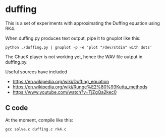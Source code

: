 duffing
=======

This is a set of experiments with approximating the Duffing equation
using RK4.

When duffing.py produces text output, pipe it to gnuplot like this:

```
python ./duffing.py | gnuplot -p -e 'plot "/dev/stdin" with dots'
```

The ChucK player is not working yet, hence the WAV file output in
duffing.py.

Useful sources have included

- https://en.wikipedia.org/wiki/Duffing_equation
- https://en.wikipedia.org/wiki/Runge%E2%80%93Kutta_methods
- https://www.youtube.com/watch?v=TjZgQa2kec0

C code
------
At the moment, compile like this:

    gcc solve.c duffing.c rk4.c
